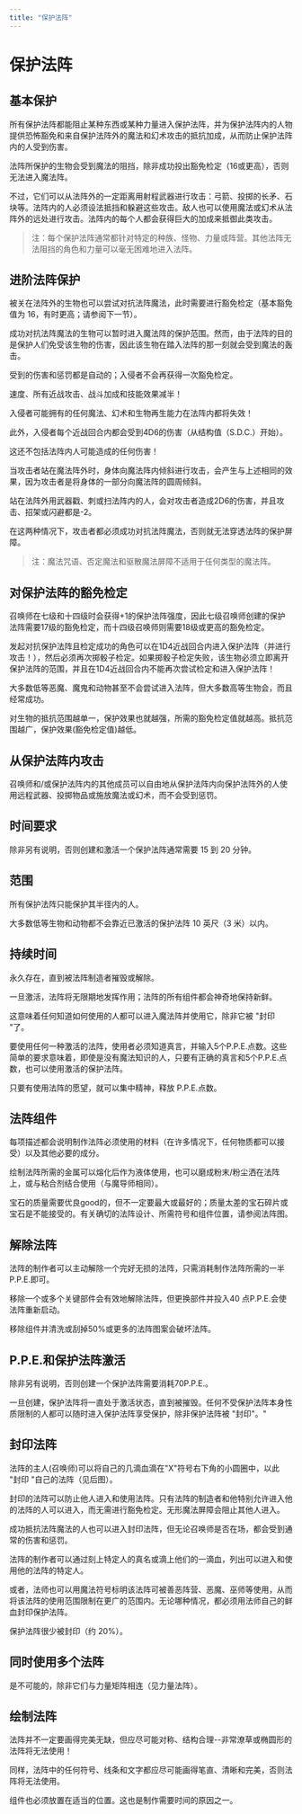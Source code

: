 ```yaml
---
title: "保护法阵"
---
```

# 保护法阵

## 基本保护

所有保护法阵都能阻止某种东西或某种力量进入保护法阵，并为保护法阵内的人物提供恐怖豁免和来自保护法阵外的魔法和幻术攻击的抵抗加成，从而防止保护法阵内的人受到伤害。

法阵所保护的生物会受到魔法的阻挡，除非成功投出豁免检定（16或更高），否则无法进入魔法阵。

不过，它们可以从法阵外的一定距离用射程武器进行攻击：弓箭、投掷的长矛、石块等。法阵内的人必须设法抵挡和躲避这些攻击。敌人也可以使用魔法或幻术从法阵外的远处进行攻击。法阵内的每个人都会获得巨大的加成来抵御此类攻击。

> 注：每个保护法阵通常都针对特定的种族、怪物、力量或阵营。其他法阵无法阻挡的角色和力量可以毫无困难地进入法阵。

## 进阶法阵保护

被关在法阵外的生物也可以尝试对抗法阵魔法，此时需要进行豁免检定（基本豁免值为 16，有时更高；请参阅下一节）。

成功对抗法阵魔法的生物可以暂时进入魔法阵的保护范围。然而，由于法阵的目的是保护人们免受该生物的伤害，因此该生物在踏入法阵的那一刻就会受到魔法的轰击。

受到的伤害和惩罚都是自动的；入侵者不会再获得一次豁免检定。

速度、所有近战攻击、战斗加成和技能效果减半！

入侵者可能拥有的任何魔法、幻术和生物再生能力在法阵内都将失效！

此外，入侵者每个近战回合内都会受到4D6的伤害（从结构值（S.D.C.）开始）。

这还不包括法阵内人可能造成的任何伤害！

当攻击者站在魔法阵外时，身体向魔法阵内倾斜进行攻击，会产生与上述相同的效果，因为攻击者是将身体的一部分向魔法阵的圆周倾斜。

站在法阵外用武器戳、刺或扫法阵内的人，会对攻击者造成2D6的伤害，并且攻击、招架或闪避都是-2。

在这两种情况下，攻击者都必须成功对抗法阵魔法，否则就无法穿透法阵的保护屏障。

> 注：魔法咒语、否定魔法和驱散魔法屏障不适用于任何类型的魔法阵。

## 对保护法阵的豁免检定

召唤师在七级和十四级时会获得+1的保护法阵强度，因此七级召唤师创建的保护法阵需要17级的豁免检定，而十四级召唤师则需要18级或更高的豁免检定。

发起对抗保护法阵且检定成功的角色可以在1D4近战回合内进入保护法阵（并进行攻击！），然后必须再次掷骰子检定。如果掷骰子检定失败，该生物必须立即离开保护法阵的范围，并且在1D4近战回合内不能再次尝试检定和进入保护法阵！

大多数低等恶魔、魔鬼和动物甚至不会尝试进入法阵，但大多数高等生物会，而且经常成功。

对生物的抵抗范围越单一，保护效果也就越强，所需的豁免检定值就越高。抵抗范围越广，保护效果(豁免检定值)越低。

## 从保护法阵内攻击

召唤师和/或保护法阵内的其他成员可以自由地从保护法阵内向保护法阵外的人使用远程武器、投掷物品或施放魔法或幻术，而不会受到惩罚。

## 时间要求
除非另有说明，否则创建和激活一个保护法阵通常需要 15 到 20 分钟。

## 范围

所有保护法阵只能保护其半径内的人。

大多数低等生物和动物都不会靠近已激活的保护法阵 10 英尺（3 米）以内。

## 持续时间

永久存在，直到被法阵制造者摧毁或解除。

一旦激活，法阵将无限期地发挥作用；法阵的所有组件都会神奇地保持新鲜。

这意味着任何知道如何使用的人都可以进入魔法阵并使用它，除非它被 "封印 "了。

要使用任何一种激活的法阵，使用者必须知道真言，并输入5个P.P.E.点数。这些简单的要求意味着，即使是没有魔法知识的人，只要有正确的真言和5个P.P.E.点数，也可以使用激活的保护法阵。

只要有使用法阵的愿望，就可以集中精神，释放 P.P.E.点数。

## 法阵组件

每项描述都会说明制作法阵必须使用的材料（在许多情况下，任何物质都可以接受）以及其他必要的成分。

绘制法阵所需的金属可以熔化后作为液体使用，也可以磨成粉末/粉尘洒在法阵上，或与粘合剂结合使用（与魔导师相同）。

宝石的质量需要优良good的，但不一定要最大或最好的；质量太差的宝石碎片或宝石是不能接受的。有关确切的法阵设计、所需符号和组件位置，请参阅法阵图。

## 解除法阵

法阵的制作者可以主动解除一个完好无损的法阵，只需消耗制作法阵所需的一半 P.P.E.即可。

移除一个或多个关键部件会有效地解除法阵，但更换部件并投入40 点P.P.E.会使法阵重新启动。

移除组件并清洗或刮掉50%或更多的法阵图案会破坏法阵。

## P.P.E.和保护法阵激活

除非另有说明，否则创建一个保护法阵需要消耗70P.P.E.。

一旦创建，保护法阵将一直处于激活状态，直到被摧毁。任何不受保护法阵本身性质限制的人都可以随时进入保护法阵享受保护，除非保护法阵被 "封印"。"

## 封印法阵

法阵的主人(召唤师)可以将自己的几滴血滴在"X"符号右下角的小圆圈中，以此 "封印 "自己的法阵（见后图）。

封印的法阵可以防止他人进入和使用法阵。只有法阵的制造者和他特别允许进入他的法阵的人可以进入，而无需进行豁免检定。无形魔法屏障会阻止其他人进入。

成功抵抗法阵魔法的人也可以进入封印法阵，但无论召唤师是否在场，都会受到通常的伤害和惩罚。

法阵的制作者可以通过刻上特定人的真名或滴上他们的一滴血，列出可以进入和使用他的法阵的特定人。

或者，法师也可以用魔法符号标明该法阵可被善恶阵营、恶魔、巫师等使用，从而将该法阵的使用范围限制在更广的范围内。无论哪种情况，都必须用法师自己的鲜血封印保护法阵。

保护法阵很少被封印（约 20%）。

## 同时使用多个法阵

是不可能的，除非它们与力量矩阵相连（见力量法阵）。

## 绘制法阵

法阵并不一定要画得完美无缺，但应尽可能对称、结构合理--非常潦草或椭圆形的法阵将无法使用！

同样，法阵中的任何符号、线条和文字都应尽可能画得笔直、清晰和完美，否则法阵将无法使用。

组件也必须放置在适当的位置。这也是制作需要时间的原因之一。